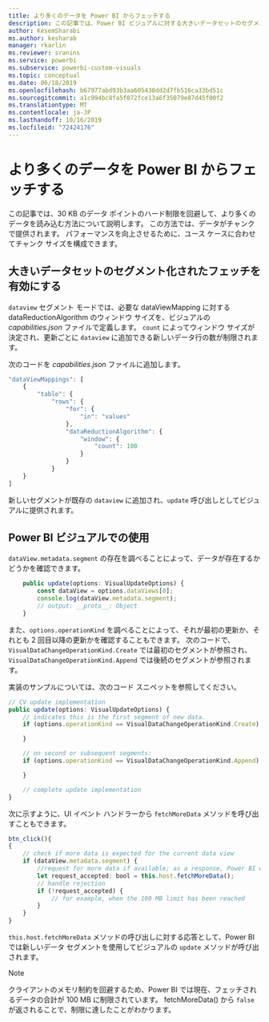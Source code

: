 ```yaml
---
title: より多くのデータを Power BI からフェッチする
description: この記事では、Power BI ビジュアルに対する大きいデータセットのセグメント化されたフェッチを有効にする方法を説明します。
author: KesemSharabi
ms.author: kesharab
manager: rkarlin
ms.reviewer: sranins
ms.service: powerbi
ms.subservice: powerbi-custom-visuals
ms.topic: conceptual
ms.date: 06/18/2019
ms.openlocfilehash: b67977abd93b3aa605430dd2d7fb516ca33bd51c
ms.sourcegitcommit: a1c994bc8fa5f072fce13a6f35079e87d45f00f2
ms.translationtype: MT
ms.contentlocale: ja-JP
ms.lasthandoff: 10/16/2019
ms.locfileid: "72424176"
---
```

# <a name="fetch-more-data-from-power-bi"></a>より多くのデータを Power BI からフェッチする

この記事では、30 KB のデータ ポイントのハード制限を回避して、より多くのデータを読み込む方法について説明します。 この方法では、データがチャンクで提供されます。 パフォーマンスを向上させるために、ユース ケースに合わせてチャンク サイズを構成できます。  

## <a name="enable-a-segmented-fetch-of-large-datasets"></a>大きいデータセットのセグメント化されたフェッチを有効にする

`dataview` セグメント モードでは、必要な dataViewMapping に対する dataReductionAlgorithm のウィンドウ サイズを、ビジュアルの *capabilities.json* ファイルで定義します。 `count` によってウィンドウ サイズが決定され、更新ごとに `dataview` に追加できる新しいデータ行の数が制限されます。

次のコードを *capabilities.json* ファイルに追加します。

```typescript
"dataViewMappings": [
    {
        "table": {
            "rows": {
                "for": {
                    "in": "values"
                },
                "dataReductionAlgorithm": {
                    "window": {
                        "count": 100
                    }
                }
            }
    }
]
```

新しいセグメントが既存の `dataview` に追加され、`update` 呼び出しとしてビジュアルに提供されます。

## <a name="usage-in-the-power-bi-visual"></a>Power BI ビジュアルでの使用

`dataView.metadata.segment` の存在を調べることによって、データが存在するかどうかを確認できます。

```typescript
    public update(options: VisualUpdateOptions) {
        const dataView = options.dataViews[0];
        console.log(dataView.metadata.segment);
        // output: __proto__: Object
    }
```

また、`options.operationKind` を調べることによって、それが最初の更新か、それとも 2 回目以降の更新かを確認することもできます。 次のコードで、`VisualDataChangeOperationKind.Create` では最初のセグメントが参照され、`VisualDataChangeOperationKind.Append` では後続のセグメントが参照されます。

実装のサンプルについては、次のコード スニペットを参照してください。

```typescript
// CV update implementation
public update(options: VisualUpdateOptions) {
    // indicates this is the first segment of new data.
    if (options.operationKind == VisualDataChangeOperationKind.Create) {

    }

    // on second or subsequent segments:
    if (options.operationKind == VisualDataChangeOperationKind.Append) {

    }

    // complete update implementation
}
```

次に示すように、UI イベント ハンドラーから `fetchMoreData` メソッドを呼び出すこともできます。

```typescript
btn_click(){
{
    // check if more data is expected for the current data view
    if (dataView.metadata.segment) {
        //request for more data if available; as a response, Power BI will call update method
        let request_accepted: bool = this.host.fetchMoreData();
        // handle rejection
        if (!request_accepted) {
            // for example, when the 100 MB limit has been reached
        }
    }
}
```

`this.host.fetchMoreData` メソッドの呼び出しに対する応答として、Power BI では新しいデータ セグメントを使用してビジュアルの `update` メソッドが呼び出されます。

> [!NOTE]
> クライアントのメモリ制約を回避するため、Power BI では現在、フェッチされるデータの合計が 100 MB に制限されています。 fetchMoreData() から `false` が返されることで、制限に達したことがわかります。
